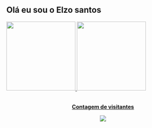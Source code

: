 ## Olá  eu sou o  Elzo  santos
<a href="https://github.com/Elzo1">
  <img height="180em" src="https://github-readme-stats.vercel.app/api?username=Elzo1&show_icons=true&theme=dracula&include_all_commits=true&count_private=true"/>
  <img height="180em" src="https://github-readme-stats.vercel.app/api/top-langs/?username=Elzo1&layout=compact&langs_count=7&theme=dracula"/>
</div>
 
 
 <div align="center">
<br><p align="center"><b>Contagem de visitantes</b></p>  
<p align="center"><img align="center" src="https://profile-counter.glitch.me/{Elzo1}/count.svg" /></p>
<br>
</div>


